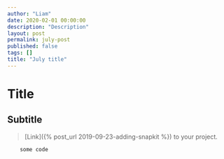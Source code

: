 ```yaml
---
author: "Liam"
date: 2020-02-01 00:00:00
description: "Description"
layout: post
permalink: july-post
published: false
tags: []
title: "July title"
---
```


# Title

## Subtitle

> [Link]({% post_url 2019-09-23-adding-snapkit %}) to your project.

```
    some code
```

